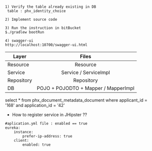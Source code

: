 
#

```
1) Verify the table already existing in DB
 table : phx_identity_choice
 
2) Implement source code

3) Run the instruction in bitBucket
$./gradlew bootRun

4) swagger-ui
http://localhost:10700/swagger-ui.html

```

| Layer       | Files         | 
| ------------- |:-------------:| 
| Resource      | Resource  | 
|Service     |  Service / ServiceImpl    | 
| Repository      | Repository      | 
| DB | POJO + POJODTO + Mapper / MapperImpl     | 


select * from phx_document_metadata_document
where applicant_id = '168' and application_id = '42'

* How to register service in JHipster ??
```
#aplication.yml file : enabled == true
eureka:
    instance:
        prefer-ip-address: true
    client:
        enabled: true
```
